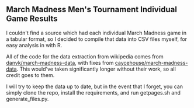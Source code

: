 ## March Madness Men's Tournament Individual Game Results

I couldn't find a source which had each individual March Madness game in a tabular format, 
so I decided to compile that data into CSV files myself, for easy analysis in with R. 

All of the code for the data extraction from wikipedia comes from 
[danvk/march-madness-data](https://github.com/danvk/march-madness-data), with fixes 
from [caycehouse/march-madness-data](https://github.com/caycehouse/march-madness-data).
This would've taken significantly longer without their work, so all credit goes to them. 

I will try to keep the data up to date, but in the event that I forget, you can simply clone the repo, 
install the requirements, and run getpages.sh and generate_files.py. 
